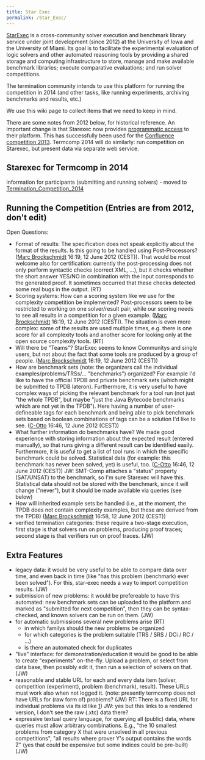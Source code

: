 ```yaml
---
title: Star Exec
permalink: /Star_Exec/
---
```


[StarExec](http://www.starexec.org/) is a cross-community solver execution and benchmark library service under joint development (since 2012) at the University of Iowa and the University of Miami. Its goal is to facilitate the experimental evaluation of logic solvers and other automated reasoning tools by providing a shared storage and computing infrastructure to store, manage and make available benchmark libraries; execute comparative evaluations; and run solver competitions.

The termination community intends to use this platform for running the competition in 2014 (and other tasks, like running experiments, archiving benchmarks and results, etc.)

We use this wiki page to collect items that we need to keep in mind.

There are some notes from 2012 below, for historical reference. An important change is that Starexec now provides [programmatic access](https://www.starexec.org/starexec/public/manual.txt) to their platform. This has successfully been used for the [Confluence competition 2013](http://coco.nue.riec.tohoku.ac.jp/2013/). Termcomp 2014 will do similarly: run competition on Starexec, but present data via separate web service.

Starexec for Termcomp in 2014
-----------------------------

information for participants (submitting and running solvers) - moved to [Termination_Competition_2014](/Termination_Competition_2014 "wikilink")

Running the Competition (Entries are from 2012, don't edit)
-----------------------------------------------------------

Open Questions:

-   Format of results: The specification does not speak explicitly about the format of the results. Is this going to be handled using Post-Processors? ([Marc Brockschmidt](/User:Mmjb "wikilink") 16:19, 12 June 2012 (CEST)). That would be most welcome also for certification: currently the post-processing does not only perform syntactic checks (correct XML, ...), but it checks whether the short answer YES/NO in combination with the input corresponds to the generated proof. It sometimes occurred that these checks detected some real bugs in the output. (RT)
-   Scoring systems: How can a scoring system like we use for the complexity competition be implemented? Post-processors seem to be restricted to working on one solver/result pair, while our scoring needs to see all results in a competition for a given example. ([Marc Brockschmidt](/User:Mmjb "wikilink") 16:19, 12 June 2012 (CEST)). The situation is even more complex: some of the results are used multiple times, e.g. there is one score for all complexity tools and another score for looking only at the open source complexity tools. (RT)
-   Will there be "Teams"? StarExec seems to know Communitys and single users, but not about the fact that some tools are produced by a group of people. ([Marc Brockschmidt](/User:Mmjb "wikilink") 16:19, 12 June 2012 (CEST))
-   How are benchmark sets (note: the organizers call the individual examples/problems/TRSs/... "benchmarks") organized? For example I'd like to have the official TPDB and private benchmark sets (which might be submitted to TPDB lateron). Furthermore, it is very useful to have complex ways of picking the relevant benchmark for a tool run (not just "the whole TPDB", but maybe "just the Java Bytecode benchmarks which are not yet in the TPDB"). Here having a number of user-defineable tags for each benchmark and being able to pick benchmark sets based on boolean combinations of tags can be a solution I'd like to see. ([C-Otto](/User:C-Otto "wikilink") 16:46, 12 June 2012 (CEST))
-   What further information do benchmarks have? We made good experience with storing information about the expected result (entered manually), so that runs giving a different result can be identified easily. Furthermore, it is useful to get a list of tool runs in which the specific benchmark could be solved. Statistical data (for example: this benchmark has never been solved, yet) is useful, too. ([C-Otto](/User:C-Otto "wikilink") 16:46, 12 June 2012 (CEST)) JW: SMT-Comp attaches a "status" property (SAT/UNSAT) to the benchmark, so I'm sure Starexec will have this. Statistical data should not be stored with the benchmark, since it will change ("never"), but it should be made available via queries (see below)
-   How will inherited example sets be handled (i.e., at the moment, the TPDB does not contain complexity examples, but these are derived from the TPDB) ([Marc Brockschmidt](/User:Mmjb "wikilink") 16:58, 12 June 2012 (CEST))
-   verified termination categories: these require a two-stage execution, first stage is that solvers run on problems, producing proof traces; second stage is that verifiers run on proof traces. (JW)

Extra Features
--------------

-   legacy data: it would be very useful to be able to compare data over time, and even back in time (like "has this problem (benchmark) ever been solved"). For this, star-exec needs a way to import competition results. (JW)
-   submission of new problems: it would be prefereable to have this automated: new benchmark sets can be uploaded to the platform and marked as "submitted for next competition", then they can be syntax-checked, and known solvers can be run on them. (JW)
-   for automatic submissions several new problems arise (RT)
    -   in which familys should the new problems be organized
    -   for which categories is the problem suitable (TRS / SRS / DCi / RC / ...)
    -   is there an automated check for duplicates
-   "live" interface: for demonstration/education it would be good to be able to create "experiments" on-the-fly. Upload a problem, or select from data base, then possibly edit it, then run a selection of solvers on that. (JW)
-   reasonable and stable URL for each and every data item (solver, competition (experiment), problem (benchmark), result). These URLs must work also when not logged it. (note: presently termcomp does not have URLs for (raw form of) problems? (JW) RT: There is a fixed URL for individual problems via its id like [1](http://termcomp.uibk.ac.at/termcomp/tpdb/tpviewer.seam?tpId=177248)) JW: yes but this links to a rendered version, I don't see the raw (.xtc) data there?
-   expressive textual query language, for querying all (public) data, where queries must allow arbitrary combinations. E.g., "the 10 smallest problems from category X that were unsolved in all previous competitions", "all results where prover Y's output contains the words Z" (yes that could be expensive but some indices could be pre-built) (JW)
